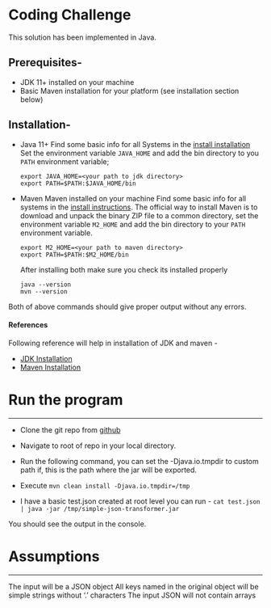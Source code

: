 Coding Challenge
===========================

This solution has been implemented in Java.

Prerequisites-
-------------
- JDK 11+ installed on your machine
- Basic Maven installation for your platform (see installation section below)

Installation-
-------------

- Java 11+
Find some basic info for all Systems in the [install installation][javainstall]
Set the environment variable `JAVA_HOME` and add the bin directory to you `PATH` environment variable;

    ```
    export JAVA_HOME=<your path to jdk directory>
    export PATH=$PATH:$JAVA_HOME/bin
    ````

- Maven
Maven installed on your machine
Find some basic info for all systems in the [install instructions][mvninstall].
The official way to install Maven is to download and unpack the binary ZIP file to a common directory, set the environment variable `M2_HOME` and add the bin directory to your `PATH` environment variable.

    ```
    export M2_HOME=<your path to maven directory>
    export PATH=$PATH:$M2_HOME/bin
    ```
    After installing both make sure you check its installed properly

    ```
    java --version
    mvn --version
    ```
Both of above commands should give proper output without any errors.

#### References
Following reference will help in installation of JDK and maven -
- [JDK Installation][javainstall]
- [Maven Installation][mvninstall]


# Run the program
-------------

- Clone the git repo from [github][gitrepo]

- Navigate to root of repo in your local directory.

- Run the following command, you can set the -Djava.io.tmpdir to custom path if, this is the path where the jar will be exported.

- Execute  `mvn clean install -Djava.io.tmpdir=/tmp`

- I have a basic test.json created at root level you can run -
`cat test.json | java -jar /tmp/simple-json-transformer.jar`

You should see the output in the console.


# Assumptions
-------------

The input will be a JSON object
All keys named in the original object will be simple strings without ‘.’ characters
The input JSON will not contain arrays


[javainstall]: https://docs.oracle.com/en/java/javase/11/install/overview-jdk-installation.html#GUID-8677A77F-231A-40F7-98B9-1FD0B48C346A
[mvninstall]: http://books.sonatype.com/mvnex-book/reference/installation-sect-maven-install.html
[gitrepo]: https://github.com/pratikzdev/simple-json-transformer
